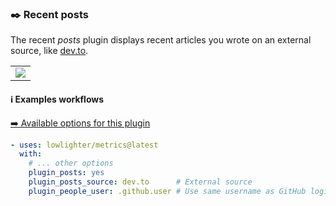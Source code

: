 ### ✒️ Recent posts

The recent *posts* plugin displays recent articles you wrote on an external source, like [dev.to](https://dev.to).

<table>
  <td>
    <img src="https://github.com/lowlighter/lowlighter/blob/master/metrics.plugin.posst.svg">
  </td>
</table>

#### ℹ️ Examples workflows

[➡️ Available options for this plugin](metadata.yml)

```yaml
- uses: lowlighter/metrics@latest
  with:
    # ... other options
    plugin_posts: yes
    plugin_posts_source: dev.to      # External source
    plugin_people_user: .github.user # Use same username as GitHub login
```
